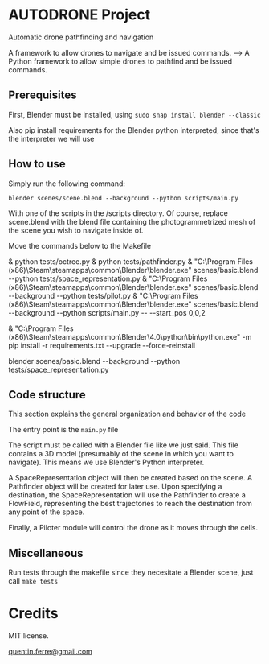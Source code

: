 # AUTODRONE Project
Automatic drone pathfinding and navigation

A framework to allow drones to navigate and be issued commands.
--> 
A Python framework to allow simple drones to pathfind and be issued commands. 


## Prerequisites

First, Blender must be installed, using `sudo snap install blender --classic`

Also pip install requirements for the Blender python interpreted, since that's the interpreter we will use

## How to use

Simply run the following command:
```
blender scenes/scene.blend --background --python scripts/main.py
```

With one of the scripts in the /scripts directory. Of course, replace scene.blend with the blend file containing the photogrammetrized mesh of the scene you wish to navigate inside of.







Move the commands below to the Makefile

& python tests/octree.py
& python tests/pathfinder.py
& "C:\Program Files (x86)\Steam\steamapps\common\Blender\blender.exe" scenes/basic.blend --python tests/space_representation.py
& "C:\Program Files (x86)\Steam\steamapps\common\Blender\blender.exe" scenes/basic.blend --background --python tests/pilot.py
& "C:\Program Files (x86)\Steam\steamapps\common\Blender\blender.exe" scenes/basic.blend --background --python scripts/main.py -- --start_pos 0,0,2

& "C:\Program Files (x86)\Steam\steamapps\common\Blender\4.0\python\bin\python.exe" -m pip install -r requirements.txt --upgrade --force-reinstall

blender scenes/basic.blend --background --python tests/space_representation.py










## Code structure

This section explains the general organization and behavior of the code

The entry point is the `main.py` file


The script must be called with a Blender file like we just said. This file contains a 3D model (presumably of the scene in which you want to navigate).
This means we use Blender's Python interpreter.






A SpaceRepresentation object will then be created based on the scene. A Pathfinder object will be created for later use.
Upon specifying a destination, the SpaceRepresentation will use the Pathfinder to create a FlowField, representing the best trajectories to reach the destination from any point of the space.

Finally, a Piloter module will control the drone as it moves through the cells.






## Miscellaneous

Run tests through the makefile since they necesitate a Blender scene, just call `make tests`



# Credits

MIT license.

quentin.ferre@gmail.com
